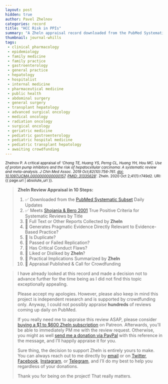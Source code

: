 ```yaml
---
layout: post
hidden: true
author: Pavel Zhelnov
categories: record
title: "HCC Risk in PPIs"
summary: "A Zheln appraisal record downloaded from the PubMed Systematic Subset daily updates."
thumbnail: journal-whills
tags:
 - clinical pharmacology
 - epidemiology
 - family medicine
 - family practice
 - gastroenterology
 - general practice
 - hepatology
 - hospitalist
 - internal medicine
 - pharmaceutical medicine
 - public health
 - abdominal surgery
 - general surgery
 - transplant hepatology
 - advanced surgical oncology
 - medical oncology
 - radiation oncology
 - surgical oncology
 - geriatric medicine
 - pediatric gastroenterology
 - pediatric hospital medicine
 - pediatric transplant hepatology
 - awaiting crowdfunding
---
```


<small id="citation">Zhelnov P. A critical appraisal of _‘Chang TE, Huang YS, Perng CL, Huang YH, Hou MC. Use of proton pump inhibitors and the risk of hepatocellular carcinoma: A systematic review and meta-analysis. J Chin Med Assoc. 2019 Oct;82(10):756-761. [doi: 10.1097/JCMA.0000000000000157](https://doi.org/10.1097/JCMA.0000000000000157). [PMID: 31335628](https://pubmed.gov/31335628)’._ Zheln. 2020 Oct 2;41(1):r749d2. URI: {{ page.url | absolute_url }}.</small>

> **Zheln Review Appraisal in 10 Steps:**
>
> 1. ✅ Downloaded from the [PubMed Systematic Subset](https://github.com/p1m-ortho/qs-global-ortho-search-queries/blob/global-sr-query/README.md) Daily Updates
> 2. ✅ Meets [Shojania & Bero 2001](https://www.researchgate.net/publication/11820967_Taking_Advantage_of_the_Explosion_of_Systematic_Reviews_An_Efficient_MEDLINE_Search_Strategy) True Positive Criteria for Systematic Reviews by Title
> 3. 🔄 Full Text or Other Reports Collected by **Zheln**
> 4. 🔄 Generates Pragmatic Evidence Directly Relevant to Evidence-Based Practice?
> 5. 🔄 Is Duplicate?
> 6. 🔄 Passed or Failed Replication?
> 7. 🔄 Has Critical Conduct Flaws?
> 8. 🔄 Liked or Disliked by **Zheln**?
> 9. 🔄 Practical Implications Summarized by **Zheln**
> 10. 🔄 Appraisal Published & Call for Crowdfunding

> I have already looked at this record and made a decision not to advance further for the time being as I did not find this topic exceptionally appealing.
>
> Please accept my apologies. However, please also keep in mind this project is independent research and is supported by crowdfunding only. Anyway, I could not possibly appraise **hundreds** of reviews coming up daily on PubMed.
> 
> If you really need me to appraise this review ASAP, please consider [buying a $1 to $600 Zheln subscription](https://patreon.com/zheln) on Patreon. Afterwards, you’ll be able to immediately PM me with the review request. Otherwise, you might as well [send me a donation via PayPal](https://paypal.me/pjelnov) with this reference in the message, and I’ll happily appraise it for you.
> 
> Sure thing, the decision to support Zheln is entirely yours to make. You can always reach out to me directly by [email](mailto:pavel@zheln.com) or on [Twitter](https://twitter.com/drzhelnov), [Facebook](https://facebook.com/drzhelnov), [Instagram](https://instagram.com/igzheln), or [Telegram](https://t.me/drzhelnov), and I’ll do my best to help you regardless of your donations.
> 
> Thank you for being on the project! That really matters.
